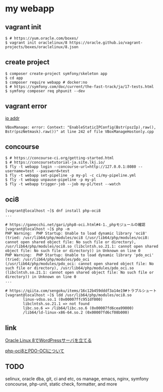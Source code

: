 # my webapp

## vagrant init
```
$ # https://yum.oracle.com/boxes/
$ vagrant init oraclelinux/8 https://oracle.github.io/vagrant-projects/boxes/oraclelinux/8.json
```

## create project
```
$ composer create-project symfony/skeleton app
$ cd app
$ composer require webapp # docker:no
$ # https://symfony.com/doc/current/the-fast-track/ja/17-tests.html
$ symfony composer req phpunit --dev
```

## vagrant error
[ip addr](https://stackoverflow.com/questions/69728426/e-accessdenied-when-creating-a-host-only-interface-on-virtualbox-via-vagrant)
```
VBoxManage: error: Context: "EnableStaticIPConfig(Bstr(pszIp).raw(), Bstr(pszNetmask).raw())" at line 242 of file VBoxManageHostonly.cpp
```

## concourse
```
$ # https://concourse-ci.org/getting-started.html
$ # https://concoursetutorial-ja.site.lkj.io/
$ fly -t webapp login --concourse-url=http://127.0.0.1:8080 --username=test --password=test
$ fly -t webapp set-pipeline -p my-pl -c ci/my-pipeline.yml
$ fly -t webapp unpause-pipeline -p my-pl
$ fly -t webapp trigger-job --job my-pl/test --watch
```

## oci8
```
[vagrant@localhost ~]$ dnf install php-oci8
...

# https://ganecchi.net/gari/php8-oci.html#4-1._phpモジュールの確認
[vagrant@localhost ~]$ php -m
PHP Warning:  PHP Startup: Unable to load dynamic library 'oci8' (tried: /usr/lib64/php/modules/oci8 (/usr/lib64/php/modules/oci8: cannot open shared object file: No such file or directory), /usr/lib64/php/modules/oci8.so (libclntsh.so.21.1: cannot open shared object file: No such file or directory)) in Unknown on line 0
PHP Warning:  PHP Startup: Unable to load dynamic library 'pdo_oci' (tried: /usr/lib64/php/modules/pdo_oci (/usr/lib64/php/modules/pdo_oci: cannot open shared object file: No such file or directory), /usr/lib64/php/modules/pdo_oci.so (libclntsh.so.21.1: cannot open shared object file: No such file or directory)) in Unknown on line 0
...

# https://qiita.com/sengoku/items/16c12b459dddf3a14e19#トラブルシュート
[vagrant@localhost ~]$ ldd /usr/lib64/php/modules/oci8.so
        linux-vdso.so.1 (0x00007ffc951df000)
        libclntsh.so.21.1 => not found
        libc.so.6 => /lib64/libc.so.6 (0x00007fd6cea99000)
        /lib64/ld-linux-x86-64.so.2 (0x00007fd6cf08b000)
```

## link
[Oracle Linux 8でWordPressサーバを立てる](https://blog.osakana.net/archives/11232)

[php-oci8とPDO-OCIについて](https://teratail.com/questions/65932)

## TODO
selinux, oracle dba, git, ci and etc, os manage, emacs, nginx, symfony
concourse, php-unit, static check, formatter, and more
